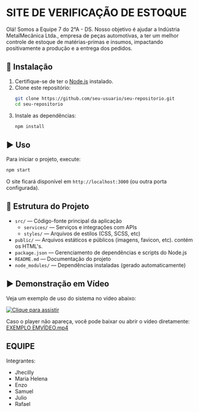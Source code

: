 # SITE DE VERIFICAÇÃO DE ESTOQUE

Olá! Somos a Equipe 7 do 2°A - DS. Nosso objetivo é ajudar a Indústria MetalMecânica Ltda., empresa de peças automotivas, a ter um melhor controle de estoque de matérias-primas e insumos, impactando positivamente a produção e a entrega dos pedidos.

## 🚀 Instalação

1. Certifique-se de ter o [Node.js](https://nodejs.org/) instalado.
2. Clone este repositório:
   ```bash
   git clone https://github.com/seu-usuario/seu-repositorio.git
   cd seu-repositorio
   ```
3. Instale as dependências:
   ```bash
   npm install
   ```

## ▶️ Uso

Para iniciar o projeto, execute:
```bash
npm start
```
O site ficará disponível em `http://localhost:3000` (ou outra porta configurada).

## 📁 Estrutura do Projeto

- `src/` — Código-fonte principal da aplicação
  - `services/` — Serviços e integrações com APIs
  - `styles/` — Arquivos de estilos (CSS, SCSS, etc)
- `public/` — Arquivos estáticos e públicos (imagens, favicon, etc). contém os HTML's.
- `package.json` — Gerenciamento de dependências e scripts do Node.js
- `README.md` — Documentação do projeto
- `node_modules/` — Dependências instaladas (gerado automaticamente)

## ▶️ Demonstração em Vídeo

Veja um exemplo de uso do sistema no vídeo abaixo:

[![Clique para assistir](https://img.youtube.com/vi/placeholder/hqdefault.jpg)](EXEMPLO%20EMV%C3%8DDEO.mp4)

Caso o player não apareça, você pode baixar ou abrir o vídeo diretamente: [EXEMPLO EMVÍDEO.mp4](EXEMPLO%20EMV%C3%8DDEO.mp4)

## EQUIPE

Integrantes:  
- Jhecilly
- Maria Helena
- Enzo
- Samuel
- Julio
- Rafael
